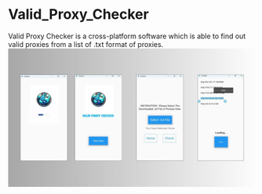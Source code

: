 # Valid_Proxy_Checker
 Valid Proxy Checker is a cross-platform software which is able to find out valid proxies from a list of .txt format of proxies. 
![image alt](https://github.com/Fouad-Showmik/Valid_Proxy_Checker/blob/a1e81722764e32e1bdd6bae7fa767daeb0558c06/UI.jpg)
